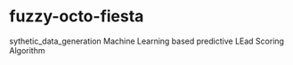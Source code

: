 # fuzzy-octo-fiesta
sythetic_data_generation 
Machine Learning based predictive LEad Scoring Algorithm

